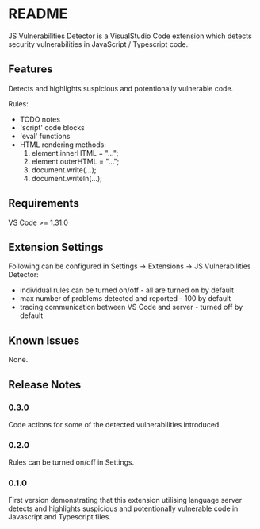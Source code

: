 # README

JS Vulnerabilities Detector is a VisualStudio Code extension which detects security vulnerabilities in JavaScript / Typescript code.

## Features

Detects and highlights suspicious and potentionally vulnerable code.

Rules:
- TODO notes
- 'script' code blocks
- 'eval' functions
- HTML rendering methods:
    1. element.innerHTML = "...";
    2. element.outerHTML = "...";
    3. document.write(...);
    4. document.writeln(...);

## Requirements

VS Code >= 1.31.0 

## Extension Settings

Following can be configured in Settings -> Extensions -> JS Vulnerabilities Detector:
- individual rules can be turned on/off - all are turned on by default
- max number of problems detected and reported - 100 by default
- tracing communication between VS Code and server - turned off by default

## Known Issues

None.

## Release Notes

### 0.3.0

Code actions for some of the detected vulnerabilities introduced.

### 0.2.0

Rules can be turned on/off in Settings.

### 0.1.0

First version demonstrating that this extension utilising language server detects and highlights suspicious and potentionally vulnerable code in Javascript and Typescript files.